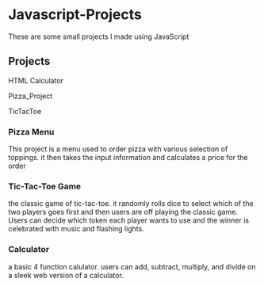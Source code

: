 # Javascript-Projects

These are some small projects I made using JavaScript

## Projects

HTML Calculator

Pizza_Project

TicTacToe

### Pizza Menu
This project is a menu used to order pizza with various selection of toppings. it then takes the input information and calculates a price for the order

### Tic-Tac-Toe Game
the classic game of tic-tac-toe. it randomly rolls dice to select which of the two players goes first and then users are off playing the classic game. Users can decide which token each player wants to use and the winner is celebrated with music and flashing lights.

### Calculator
a basic 4 function calulator. users can add, subtract, multiply, and divide on a sleek web version of a calculator.
